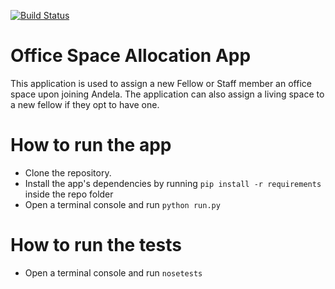 [![Build Status](https://travis-ci.org/jomomg/office-space-allocation.svg?branch=topic-review)](https://travis-ci.org/jomomg/office-space-allocation)

# Office Space Allocation App
   This application is used to assign a new Fellow or Staff member an office space upon joining Andela. The application can also assign a    living space to a new fellow if they opt to have one.

# How to run the app
  * Clone the repository.
  * Install the app's dependencies by running `pip install -r requirements` inside the repo folder
  * Open a terminal console and run `python run.py`
  
# How to run the tests
  * Open a terminal console and run `nosetests`
  
  
